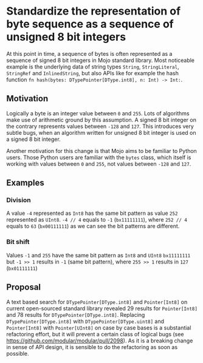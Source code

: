 # Standardize the representation of byte sequence as a sequence of unsigned 8 bit integers

At this point in time, a sequence of bytes is often represented as a sequence of
signed 8 bit integers in Mojo standard library.  Most noticeable example is the
underlying data of string types `String`, `StringLiteral`, `StringRef` and
`InlinedString`, but also APIs like for example the hash function `fn
hash(bytes: DTypePointer[DType.int8], n: Int) -> Int:`.

## Motivation

Logically a byte is an integer value between `0` and `255`. Lots of algorithms
make use of arithmetic ground by this assumption.  A signed 8 bit integer on
the contrary represents values between `-128` and `127`. This introduces very
subtle bugs, when an algorithm written for unsigned 8 bit integer is used on a
signed 8 bit integer.

Another motivation for this change is that Mojo aims to be familiar to Python
users. Those Python users are familiar with the `bytes` class, which itself is
working with values between `0` and `255`, not values between `-128` and `127`.

## Examples

### Division

A value `-4` represented as `Int8` has the same bit pattern as value `252`
represented as `UInt8`.  `-4 // 4` equals to `-1` (`bx11111111`), where `252 //
4` equals to `63` (`bx00111111`) as we can see the bit patterns are different.

### Bit shift

Values `-1` and `255` have the same bit pattern as `Int8` and `UInt8`
`bx11111111` but `-1 >> 1` results in `-1` (same bit pattern), where `255 >> 1`
results in `127` (`bx01111111`)

## Proposal

A text based search for `DTypePointer[DType.int8]` and `Pointer[Int8]` on
current open-sourced standard library revealed 29 results for `Pointer[Int8]`
and 78 results for `DTypePointer[DType.int8]`.  Replacing
`DTypePointer[DType.int8]` with `DTypePointer[DType.uint8]` and `Pointer[Int8]`
with `Pointer[UInt8]` on case by case bases is a substantial refactoring effort,
but it will prevent a certain class of logical bugs (see
<https://github.com/modular/modular/pull/2098>). As it is a breaking change in
sense of API design, it is sensible to do the refactoring as soon as possible.
